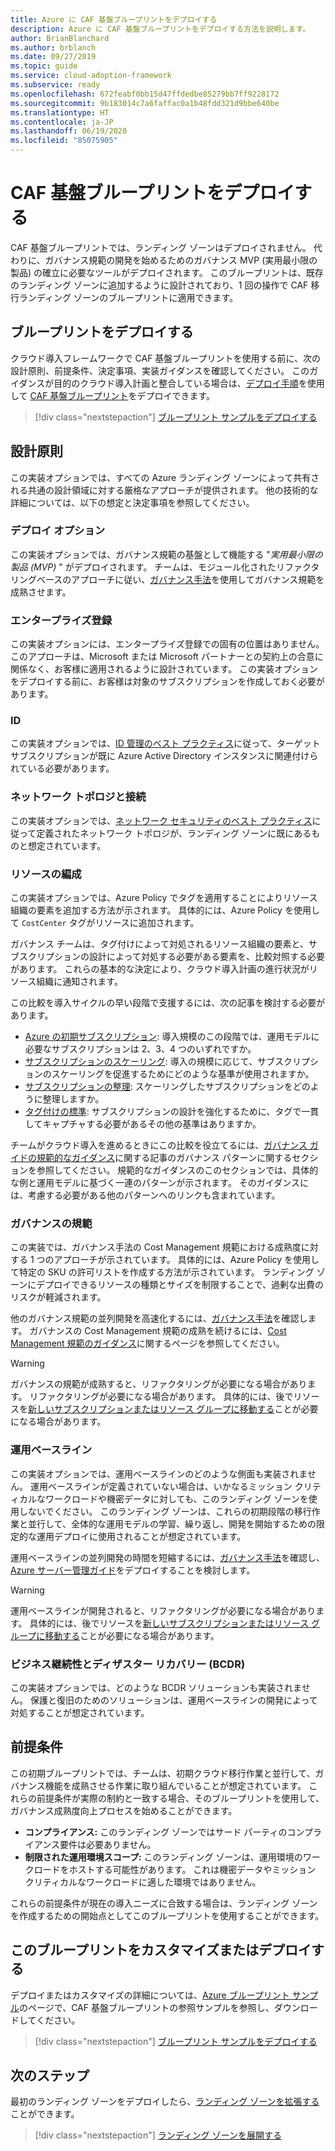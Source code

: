 ```yaml
---
title: Azure に CAF 基盤ブループリントをデプロイする
description: Azure に CAF 基盤ブループリントをデプロイする方法を説明します。
author: BrianBlanchard
ms.author: brblanch
ms.date: 09/27/2019
ms.topic: guide
ms.service: cloud-adoption-framework
ms.subservice: ready
ms.openlocfilehash: 672feabf0bb15d47ffdedbe85279bb7ff9228172
ms.sourcegitcommit: 9b183014c7a6faffac0a1b48fdd321d9bbe640be
ms.translationtype: HT
ms.contentlocale: ja-JP
ms.lasthandoff: 06/19/2020
ms.locfileid: "85075905"
---
```

<!-- docsTest:ignore "CAF Foundation blueprint" -->

# <a name="deploy-a-caf-foundation-blueprint"></a>CAF 基盤ブループリントをデプロイする

CAF 基盤ブループリントでは、ランディング ゾーンはデプロイされません。 代わりに、ガバナンス規範の開発を始めるためのガバナンス MVP (実用最小限の製品) の確立に必要なツールがデプロイされます。 このブループリントは、既存のランディング ゾーンに追加するように設計されており、1 回の操作で CAF 移行ランディング ゾーンのブループリントに適用できます。

## <a name="deploy-the-blueprint"></a>ブループリントをデプロイする

クラウド導入フレームワークで CAF 基盤ブループリントを使用する前に、次の設計原則、前提条件、決定事項、実装ガイダンスを確認してください。 このガイダンスが目的のクラウド導入計画と整合している場合は、[デプロイ手順][deploy-sample]を使用して [CAF 基盤ブループリント](https://docs.microsoft.com/azure/governance/blueprints/samples/caf-foundation)をデプロイできます。

> [!div class="nextstepaction"]
> [ブループリント サンプルをデプロイする][deploy-sample]

## <a name="design-principles"></a>設計原則

この実装オプションでは、すべての Azure ランディング ゾーンによって共有される共通の設計領域に対する厳格なアプローチが提供されます。 他の技術的な詳細については、以下の想定と決定事項を参照してください。

### <a name="deployment-options"></a>デプロイ オプション

この実装オプションでは、ガバナンス規範の基盤として機能する "_実用最小限の製品 (MVP)_ " がデプロイされます。 チームは、モジュール化されたリファクタリングベースのアプローチに従い、[ガバナンス手法](../../govern/index.md)を使用してガバナンス規範を成熟させます。

### <a name="enterprise-enrollment"></a>エンタープライズ登録

この実装オプションには、エンタープライズ登録での固有の位置はありません。 このアプローチは、Microsoft または Microsoft パートナーとの契約上の合意に関係なく、お客様に適用されるように設計されています。 この実装オプションをデプロイする前に、お客様は対象のサブスクリプションを作成しておく必要があります。

### <a name="identity"></a>ID

この実装オプションでは、[ID 管理のベスト プラクティス](https://docs.microsoft.com/azure/security/fundamentals/identity-management-best-practices?toc=/azure/cloud-adoption-framework/toc.json&bc=/azure/cloud-adoption-framework/_bread/toc.json)に従って、ターゲット サブスクリプションが既に Azure Active Directory インスタンスに関連付けられている必要があります。

### <a name="network-topology-and-connectivity"></a>ネットワーク トポロジと接続

この実装オプションでは、[ネットワーク セキュリティのベスト プラクティス](https://docs.microsoft.com/azure/security/fundamentals/network-best-practices?toc=/azure/cloud-adoption-framework/toc.json&bc=/azure/cloud-adoption-framework/_bread/toc.json)に従って定義されたネットワーク トポロジが、ランディング ゾーンに既にあるものと想定されています。

### <a name="resource-organization"></a>リソースの編成

この実装オプションでは、Azure Policy でタグを適用することによりリソース組織の要素を追加する方法が示されます。 具体的には、Azure Policy を使用して `CostCenter` タグがリソースに追加されます。

ガバナンス チームは、タグ付けによって対処されるリソース組織の要素と、サブスクリプションの設計によって対処する必要がある要素を、比較対照する必要があります。 これらの基本的な決定により、クラウド導入計画の進行状況がリソース組織に通知されます。

この比較を導入サイクルの早い段階で支援するには、次の記事を検討する必要があります。

- [Azure の初期サブスクリプション](../azure-best-practices/initial-subscriptions.md): 導入規模のこの段階では、運用モデルに必要なサブスクリプションは 2、3、4 つのいずれですか。
- [サブスクリプションのスケーリング](../azure-best-practices/scale-subscriptions.md): 導入の規模に応じて、サブスクリプションのスケーリングを促進するためにどのような基準が使用されますか。
- [サブスクリプションの整理](../azure-best-practices/organize-subscriptions.md): スケーリングしたサブスクリプションをどのように整理しますか。
- [タグ付けの標準](../azure-best-practices/naming-and-tagging.md#metadata-tags): サブスクリプションの設計を強化するために、タグで一貫してキャプチャする必要があるその他の基準はありますか。

チームがクラウド導入を進めるときにこの比較を役立てるには、[ガバナンス ガイドの規範的なガイダンス](../../govern/guides/complex/prescriptive-guidance.md#application-of-governance-defined-patterns)に関する記事のガバナンス パターンに関するセクションを参照してください。 規範的なガイダンスのこのセクションでは、具体的な例と運用モデルに基づく一連のパターンが示されます。 そのガイダンスには、考慮する必要がある他のパターンへのリンクも含まれています。

### <a name="governance-disciplines"></a>ガバナンスの規範

この実装では、ガバナンス手法の Cost Management 規範における成熟度に対する 1 つのアプローチが示されています。 具体的には、Azure Policy を使用して特定の SKU の許可リストを作成する方法が示されています。 ランディング ゾーンにデプロイできるリソースの種類とサイズを制限することで、過剰な出費のリスクが軽減されます。

他のガバナンス規範の並列開発を高速化するには、[ガバナンス手法](../../govern/index.md)を確認します。 ガバナンスの Cost Management 規範の成熟を続けるには、[Cost Management 規範のガイダンス](../../govern/guides/complex/cost-management-improvement.md#incremental-improvement-of-the-best-practices)に関するページを参照してください。

> [!WARNING]
> ガバナンスの規範が成熟すると、リファクタリングが必要になる場合があります。 リファクタリングが必要になる場合があります。 具体的には、後でリソースを[新しいサブスクリプションまたはリソース グループに移動する](https://docs.microsoft.com/azure/azure-resource-manager/management/move-resource-group-and-subscription?toc=/azure/cloud-adoption-framework/toc.json&bc=/azure/cloud-adoption-framework/_bread/toc.json)ことが必要になる場合があります。

### <a name="operations-baseline"></a>運用ベースライン

この実装オプションでは、運用ベースラインのどのような側面も実装されません。 運用ベースラインが定義されていない場合は、いかなるミッション クリティカルなワークロードや機密データに対しても、このランディング ゾーンを使用しないでください。 このランディング ゾーンは、これらの初期段階の移行作業と並行して、全体的な運用モデルの学習、繰り返し、開発を開始するための限定的な運用デプロイに使用されることが想定されています。

運用ベースラインの並列開発の時間を短縮するには、[ガバナンス手法](../../manage/index.md)を確認し、[Azure サーバー管理ガイド](../../manage/azure-server-management/index.md)をデプロイすることを検討します。

> [!WARNING]
> 運用ベースラインが開発されると、リファクタリングが必要になる場合があります。 具体的には、後でリソースを[新しいサブスクリプションまたはリソース グループに移動する](https://docs.microsoft.com/azure/azure-resource-manager/management/move-resource-group-and-subscription?toc=/azure/cloud-adoption-framework/toc.json&bc=/azure/cloud-adoption-framework/_bread/toc.json)ことが必要になる場合があります。

### <a name="business-continuity-and-disaster-recovery-bcdr"></a>ビジネス継続性とディザスター リカバリー (BCDR)

この実装オプションでは、どのような BCDR ソリューションも実装されません。 保護と復旧のためのソリューションは、運用ベースラインの開発によって対処することが想定されています。

## <a name="assumptions"></a>前提条件

この初期ブループリントでは、チームは、初期クラウド移行作業と並行して、ガバナンス機能を成熟させる作業に取り組んでいることが想定されています。 これらの前提条件が実際の制約と一致する場合、そのブループリントを使用して、ガバナンス成熟度向上プロセスを始めることができます。

- **コンプライアンス:** このランディング ゾーンではサード パーティのコンプライアンス要件は必要ありません。
- **制限された運用環境スコープ:** このランディング ゾーンは、運用環境のワークロードをホストする可能性があります。 これは機密データやミッション クリティカルなワークロードに適した環境ではありません。

これらの前提条件が現在の導入ニーズに合致する場合は、ランディング ゾーンを作成するための開始点としてこのブループリントを使用することができます。

## <a name="customize-or-deploy-this-blueprint"></a>このブループリントをカスタマイズまたはデプロイする

デプロイまたはカスタマイズの詳細については、[Azure ブループリント サンプル][deploy-sample]のページで、CAF 基盤ブループリントの参照サンプルを参照し、ダウンロードしてください。

> [!div class="nextstepaction"]
> [ブループリント サンプルをデプロイする][deploy-sample]

## <a name="next-steps"></a>次のステップ

最初のランディング ゾーンをデプロイしたら、[ランディング ゾーンを拡張する](../considerations/index.md)ことができます。

> [!div class="nextstepaction"]
> [ランディング ゾーンを展開する](../considerations/index.md)

<!-- links -->

[Deploy-sample]: https://docs.microsoft.com/azure/governance/blueprints/samples/caf-foundation/deploy
